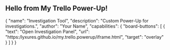 <!DOCTYPE html>
<html>
<head>
  <title>My Trello Power-Up</title>
  <script src="https://p.trellocdn.com/power-up.min.js"></script>
</head>
<body>
  <h2>Hello from My Trello Power-Up!</h2>

  <script>
    var t = TrelloPowerUp.iframe();

    // Close iframe modal example
    // You can add more Power-Up logic here
  </script>
</body>
</html>

{
  "name": "Investigation Tool",
  "description": "Custom Power-Up for investigations.",
  "author": "Your Name",
  "capabilities": {
    "board-buttons": [
      {
        "text": "Open Investigation Panel",
        "url": "https:/lyxures.github.io/my.trello.powerup/iframe.html",
        "target": "overlay"
      }
    ]
  }
}

